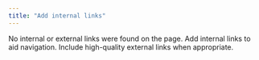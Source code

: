 ```yaml
---
title: "Add internal links"
---
```


No internal or external links were found on the page.
Add internal links to aid navigation.
Include high-quality external links when appropriate.
